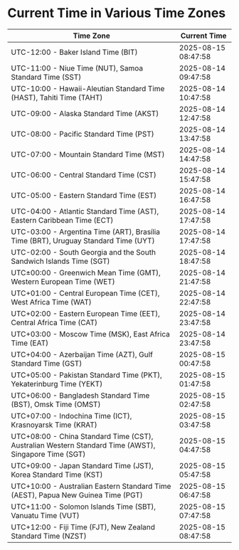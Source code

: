 # Current Time in Various Time Zones

| Time Zone | Current Time |
|-----------|--------------|
| UTC-12:00 - Baker Island Time (BIT) | 2025-08-15 08:47:58 |
| UTC-11:00 - Niue Time (NUT), Samoa Standard Time (SST) | 2025-08-14 09:47:58 |
| UTC-10:00 - Hawaii-Aleutian Standard Time (HAST), Tahiti Time (TAHT) | 2025-08-14 10:47:58 |
| UTC-09:00 - Alaska Standard Time (AKST) | 2025-08-14 12:47:58 |
| UTC-08:00 - Pacific Standard Time (PST) | 2025-08-14 13:47:58 |
| UTC-07:00 - Mountain Standard Time (MST) | 2025-08-14 14:47:58 |
| UTC-06:00 - Central Standard Time (CST) | 2025-08-14 15:47:58 |
| UTC-05:00 - Eastern Standard Time (EST) | 2025-08-14 16:47:58 |
| UTC-04:00 - Atlantic Standard Time (AST), Eastern Caribbean Time (ECT) | 2025-08-14 17:47:58 |
| UTC-03:00 - Argentina Time (ART), Brasília Time (BRT), Uruguay Standard Time (UYT) | 2025-08-14 17:47:58 |
| UTC-02:00 - South Georgia and the South Sandwich Islands Time (SGT) | 2025-08-14 18:47:58 |
| UTC±00:00 - Greenwich Mean Time (GMT), Western European Time (WET) | 2025-08-14 21:47:58 |
| UTC+01:00 - Central European Time (CET), West Africa Time (WAT) | 2025-08-14 22:47:58 |
| UTC+02:00 - Eastern European Time (EET), Central Africa Time (CAT) | 2025-08-14 23:47:58 |
| UTC+03:00 - Moscow Time (MSK), East Africa Time (EAT) | 2025-08-14 23:47:58 |
| UTC+04:00 - Azerbaijan Time (AZT), Gulf Standard Time (GST) | 2025-08-15 00:47:58 |
| UTC+05:00 - Pakistan Standard Time (PKT), Yekaterinburg Time (YEKT) | 2025-08-15 01:47:58 |
| UTC+06:00 - Bangladesh Standard Time (BST), Omsk Time (OMST) | 2025-08-15 02:47:58 |
| UTC+07:00 - Indochina Time (ICT), Krasnoyarsk Time (KRAT) | 2025-08-15 03:47:58 |
| UTC+08:00 - China Standard Time (CST), Australian Western Standard Time (AWST), Singapore Time (SGT) | 2025-08-15 04:47:58 |
| UTC+09:00 - Japan Standard Time (JST), Korea Standard Time (KST) | 2025-08-15 05:47:58 |
| UTC+10:00 - Australian Eastern Standard Time (AEST), Papua New Guinea Time (PGT) | 2025-08-15 06:47:58 |
| UTC+11:00 - Solomon Islands Time (SBT), Vanuatu Time (VUT) | 2025-08-15 07:47:58 |
| UTC+12:00 - Fiji Time (FJT), New Zealand Standard Time (NZST) | 2025-08-15 08:47:58 |

